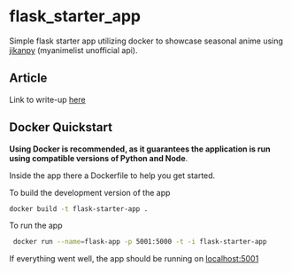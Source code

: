 # flask_starter_app
Simple flask starter app utilizing docker to showcase seasonal anime using [jikanpy](https://github.com/abhinavk99/jikanpy) 
(myanimelist unofficial api).

## Article 
Link to write-up [here](https://dev.to/ken_mwaura1/getting-started-with-flask-and-docker-3ie8)

## Docker Quickstart
**Using Docker is recommended, as it guarantees the application is run using compatible versions of Python and Node**.

Inside the app there a Dockerfile to help you get started. 

To build the development version of the app

```bash
docker build -t flask-starter-app .   
```

To run the app
```bash
 docker run --name=flask-app -p 5001:5000 -t -i flask-starter-app  
```
If everything went well, the app should be running on [localhost:5001](http://localhost:5001)
